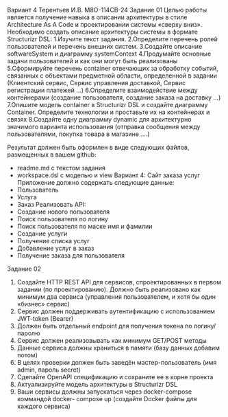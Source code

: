 Вариант 4
Терентьев И.В. М8О-114СВ-24
Задание 01
Целью работы является получение навыка в описании архитектуры в стиле Architecture As A Code и
проектировании системы «сверху вниз».
Необходимо создать описание архитектуры системы в формате Structurizr DSL:
1.Изучите текст задания.
2.Определите перечень ролей пользователей и перечень внешних систем.
3.Создайте описание softwareSystem и диаграмму systemContext
4.Продумайте основные задачи пользователей и как они могут быть реализованы
5.Сформируйте перечень container отвечающих за обработку событий, связанных с объектами
предметной области, определенной в задании (Клиентский сервис, Сервис управления
доставкой, Сервис регистрации платежей …)
6.Определите взаимодействие между контейнерами (создание пользователя, создание заказа на
доставку …)
7.Опишите модель container в Structurizr DSL и создайте диаграмму Container.
Определите технологии и проставьте их на контейнерах и связях
8.Создайте одну диаграмму dynamic для архитектурно значимого варианта использования
(отправка сообщения между пользователями, покупка товара в магазине ….)

Результат должен быть оформлен в виде следующих файлов, размещенных в вашем github:
- readme.md с текстом задания
- workspace.dsl с моделью и view
Вариант 4:
Сайт заказа услуг
Приложение должно содержать следующие данные:
- Пользователь
- Услуга
- Заказ
Реализовать API:
- Создание нового пользователя
- Поиск пользователя по логину
- Поиск пользователя по маске имя и фамилии
- Создание услуги
- Получение списка услуг
- Добавление услуг в заказ
- Получение заказа для пользователя

Задание 02
1. Создайте HTTP REST API для сервисов, спроектированных в первом задании (по
проектированию). Должно быть реализовано как минимум два сервиса
(управления пользователем, и хотя бы один «бизнес» сервис)
2. Сервис должен поддерживать аутентификацию с использованием JWT-token
(Bearer)
3. Должен быть отдельный endpoint для получения токена по логину/паролю
4. Сервис должен реализовывать как минимум GET/POST методы
5. Данные сервиса должны храниться в памяти (базу данных добавим потом)
6. В целях проверки должен быть заведён мастер-пользователь (имя admin,
пароль secret)
7. Сделайте OpenAPI спецификацию и сохраните ее в корне проекта
8. Актуализируйте модель архитектуры в Structurizr DSL
9. Ваши сервисы должны запускаться через docker-compose коммандой docker-
compose up (создайте Docker файлы для каждого сервиса)
